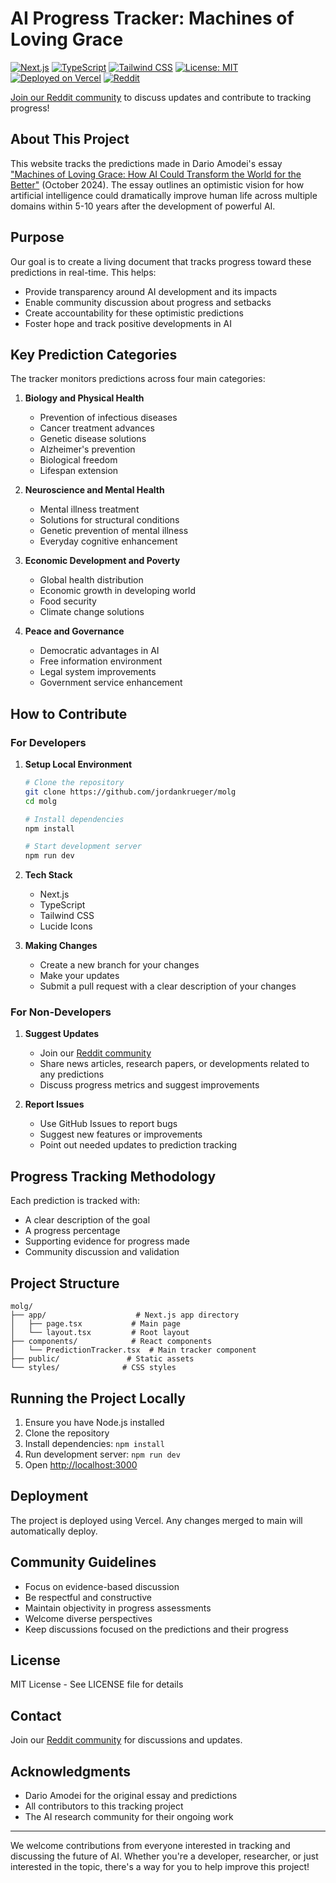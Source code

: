 # AI Progress Tracker: Machines of Loving Grace
[![Next.js](https://img.shields.io/badge/Next.js-13.5-black?style=flat&logo=next.js)](https://nextjs.org/)
[![TypeScript](https://img.shields.io/badge/TypeScript-5.0-blue?style=flat&logo=typescript)](https://www.typescriptlang.org/)
[![Tailwind CSS](https://img.shields.io/badge/Tailwind-3.0-38B2AC?style=flat&logo=tailwind-css)](https://tailwindcss.com/)
[![License: MIT](https://img.shields.io/badge/License-MIT-yellow.svg)](https://opensource.org/licenses/MIT)
[![Deployed on Vercel](https://img.shields.io/badge/Deployed%20on-Vercel-black?style=flat&logo=vercel)](https://vercel.com)
[![Reddit](https://img.shields.io/badge/Reddit-Community-FF4500?style=flat&logo=reddit)](https://www.reddit.com/r/MachinesofLovingGrace/)

[Join our Reddit community](https://www.reddit.com/r/MachinesofLovingGrace/) to discuss updates and contribute to tracking progress!

## About This Project
This website tracks the predictions made in Dario Amodei's essay ["Machines of Loving Grace: How AI Could Transform the World for the Better"](https://darioamodei.com/machines-of-loving-grace) (October 2024). The essay outlines an optimistic vision for how artificial intelligence could dramatically improve human life across multiple domains within 5-10 years after the development of powerful AI.

## Purpose
Our goal is to create a living document that tracks progress toward these predictions in real-time. This helps:
- Provide transparency around AI development and its impacts
- Enable community discussion about progress and setbacks
- Create accountability for these optimistic predictions
- Foster hope and track positive developments in AI

## Key Prediction Categories
The tracker monitors predictions across four main categories:

1. **Biology and Physical Health**
   - Prevention of infectious diseases
   - Cancer treatment advances
   - Genetic disease solutions
   - Alzheimer's prevention
   - Biological freedom
   - Lifespan extension

2. **Neuroscience and Mental Health**
   - Mental illness treatment
   - Solutions for structural conditions
   - Genetic prevention of mental illness
   - Everyday cognitive enhancement

3. **Economic Development and Poverty**
   - Global health distribution
   - Economic growth in developing world
   - Food security
   - Climate change solutions

4. **Peace and Governance**
   - Democratic advantages in AI
   - Free information environment
   - Legal system improvements
   - Government service enhancement

## How to Contribute

### For Developers
1. **Setup Local Environment**
   ```bash
   # Clone the repository
   git clone https://github.com/jordankrueger/molg
   cd molg

   # Install dependencies
   npm install

   # Start development server
   npm run dev
   ```

2. **Tech Stack**
   - Next.js
   - TypeScript
   - Tailwind CSS
   - Lucide Icons

3. **Making Changes**
   - Create a new branch for your changes
   - Make your updates
   - Submit a pull request with a clear description of your changes

### For Non-Developers
1. **Suggest Updates**
   - Join our [Reddit community](https://www.reddit.com/r/MachinesofLovingGrace/)
   - Share news articles, research papers, or developments related to any predictions
   - Discuss progress metrics and suggest improvements

2. **Report Issues**
   - Use GitHub Issues to report bugs
   - Suggest new features or improvements
   - Point out needed updates to prediction tracking

## Progress Tracking Methodology
Each prediction is tracked with:
- A clear description of the goal
- A progress percentage
- Supporting evidence for progress made
- Community discussion and validation

## Project Structure
```
molg/
├── app/                    # Next.js app directory
│   ├── page.tsx           # Main page
│   └── layout.tsx         # Root layout
├── components/            # React components
│   └── PredictionTracker.tsx  # Main tracker component
├── public/               # Static assets
└── styles/              # CSS styles
```

## Running the Project Locally
1. Ensure you have Node.js installed
2. Clone the repository
3. Install dependencies: `npm install`
4. Run development server: `npm run dev`
5. Open [http://localhost:3000](http://localhost:3000)

## Deployment
The project is deployed using Vercel. Any changes merged to main will automatically deploy.

## Community Guidelines
- Focus on evidence-based discussion
- Be respectful and constructive
- Maintain objectivity in progress assessments
- Welcome diverse perspectives
- Keep discussions focused on the predictions and their progress

## License
MIT License - See LICENSE file for details

## Contact
Join our [Reddit community](https://www.reddit.com/r/MachinesofLovingGrace/) for discussions and updates.

## Acknowledgments
- Dario Amodei for the original essay and predictions
- All contributors to this tracking project
- The AI research community for their ongoing work

---

We welcome contributions from everyone interested in tracking and discussing the future of AI. Whether you're a developer, researcher, or just interested in the topic, there's a way for you to help improve this project!
